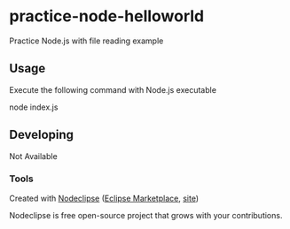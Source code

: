# practice-node-helloworld

Practice Node.js with file reading example

## Usage

Execute the following command with Node.js executable

node index.js

## Developing

Not Available

### Tools

Created with [Nodeclipse](https://github.com/Nodeclipse/nodeclipse-1)
 ([Eclipse Marketplace](http://marketplace.eclipse.org/content/nodeclipse), [site](http://www.nodeclipse.org))   

Nodeclipse is free open-source project that grows with your contributions.
